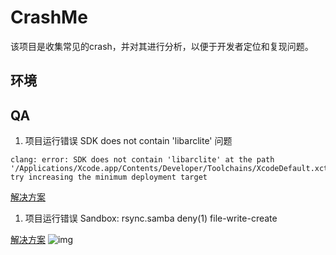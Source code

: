 # CrashMe

该项目是收集常见的crash，并对其进行分析，以便于开发者定位和复现问题。

## 环境

## QA

1. 项目运行错误 SDK does not contain 'libarclite'  问题
```
clang: error: SDK does not contain 'libarclite' at the path '/Applications/Xcode.app/Contents/Developer/Toolchains/XcodeDefault.xctoolchain/usr/lib/arc/libarclite_iphonesimulator.a'; try increasing the minimum deployment target
```
[解决方案](https://github.com/yuehuig/libarclite)

1. 项目运行错误 Sandbox: rsync.samba deny(1) file-write-create

[解决方案](https://stackoverflow.com/questions/76590131/error-while-build-ios-app-in-xcode-sandbox-rsync-samba-13105-deny1-file-w)
![img](https://i.sstatic.net/NHtpa.png)
